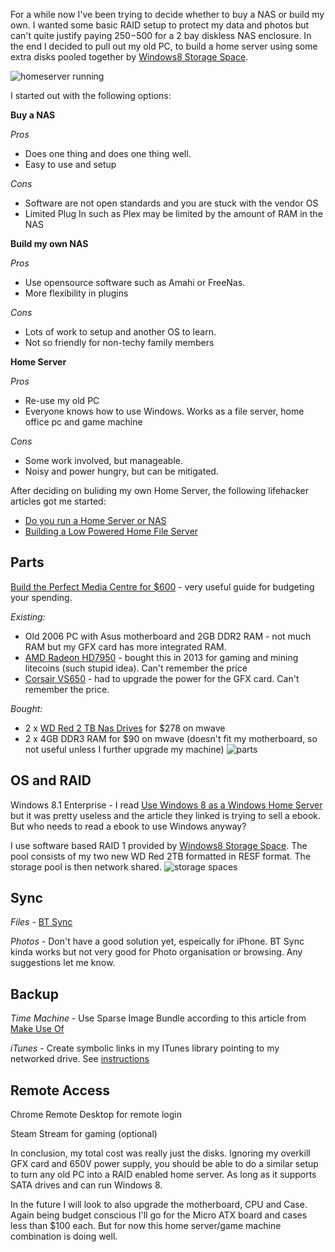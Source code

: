 For a while now I've been trying to decide whether to buy a NAS or build my own. I wanted some basic RAID setup to protect my data and photos but can't quite justify paying
$250-$500 for a 2 bay diskless NAS enclosure. In the end I decided to pull out my old PC, to build a home server using some extra disks pooled together by [Windows8 Storage Space](http://windows.microsoft.com/en-AU/windows-8/storage-spaces-pools).

![homeserver running](/img/homeserver/homeserver_running.png)

I started out with the following options:

**Buy a NAS**

*Pros*
  - Does one thing and does one thing well.
  - Easy to use and setup

*Cons*
  - Software are not open standards and you are stuck with the vendor OS
  - Limited Plug In such as Plex may be limited by the amount of RAM in the NAS

**Build my own NAS**

*Pros*
  - Use opensource software such as Amahi or FreeNas.
  - More flexibility in plugins

*Cons*
  - Lots of work to setup and another OS to learn.
  - Not so friendly for non-techy family members

**Home Server**

*Pros*
  - Re-use my old PC
  - Everyone knows how to use Windows. Works as a file server, home office pc and game machine

*Cons*
  - Some work involved, but manageable.
  - Noisy and power hungry, but can be mitigated.

After deciding on buliding my own Home Server, the following lifehacker articles got me started:
- [Do you run a Home Server or NAS](http://lifehacker.com/5974253/do-you-run-a-home-server-or-nas)
- [Building a Low Powered Home File Server](http://lifehacker.com/5938883/how-can-i-build-a-quiet-low+powered-home-file-server)

## Parts
[Build the Perfect Media Centre for $600](http://www.lifehacker.com.au/2014/02/build-the-perfect-media-centre-for-600/) - very useful guide for budgeting your spending.

*Existing:*
- Old 2006 PC with Asus motherboard and 2GB DDR2 RAM - not much RAM but my GFX card has more integrated RAM.
- [AMD Radeon HD7950](http://www.powercolor.com/au/products_features.asp?id=418) - bought this in 2013 for gaming and mining litecoins (such stupid idea). Can't remember the price
- [Corsair VS650](http://www.corsair.com/en/vs-seriestm-vs650-650-watt-power-supply) - had to upgrade the power for the GFX card. Can't remember the price.

*Bought:*
- 2 x [WD Red 2 TB Nas Drives](http://www.wdc.com/en/products/products.aspx?id=810) for $278 on mwave
- 2 x 4GB DDR3 RAM for $90 on mwave (doesn't fit my motherboard, so not useful unless I further upgrade my machine)
![parts](/img/homeserver/parts.png)

## OS and RAID
Windows 8.1 Enterprise - I read [Use Windows 8 as a Windows Home Server](http://lifehacker.com/5955262/use-windows-8-as-a-windows-home-server) but it
 was pretty useless and the article they linked is trying to sell a ebook. But who needs to read a ebook to use Windows anyway?

I use software based RAID 1 provided by [Windows8 Storage Space](http://windows.microsoft.com/en-AU/windows-8/storage-spaces-pools). The pool consists of my two new
WD Red 2TB formatted in RESF format. The storage pool is then network shared.
![storage spaces](/img/homeserver/storage-space.png)

## Sync
*Files* - [BT Sync](https://www.getsync.com/)

*Photos* - Don't have a good solution yet, espeically for iPhone. BT Sync kinda works but not very good for Photo organisation or browsing. Any suggestions let me know.

## Backup
*Time Machine* - Use Sparse Image Bundle according to this article from [Make Use Of](http://www.makeuseof.com/tag/turn-nas-windows-share-time-machine-backup/)

*iTunes* - Create symbolic links in my ITunes library pointing to my networked drive. See [instructions](http://www.imore.com/how-move-your-iphone-and-ipad-backups-external-drive)

## Remote Access
Chrome Remote Desktop for remote login

Steam Stream for gaming (optional)

In conclusion, my total cost was really just the disks. Ignoring my overkill GFX card and 650V power supply, you should be able to do a similar setup to turn any old PC into a
RAID enabled home server. As long as it supports SATA drives and can run Windows 8.

In the future I will look to also upgrade the motherboard, CPU and Case. Again being budget conscious I'll go for the Micro ATX board and cases less than $100 each. But for now
 this home server/game machine combination is doing well.

